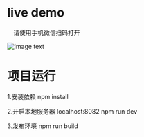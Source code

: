 # live demo
　请使用手机微信扫码打开
 
  ![Image text](https://raw.githubusercontent.com/babysunqing/bestLife-Vue-App/master/img-folder/278271706368013484.jpg)

# 项目运行
1.安装依赖 npm install

2.开启本地服务器 localhost:8082
npm run dev

3.发布环境 npm run build
